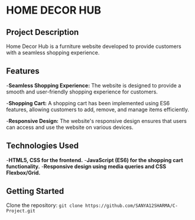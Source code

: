 # HOME DECOR HUB

## Project Description
Home Decor Hub is a furniture website developed to provide customers with a seamless shopping experience.

## Features
-**Seamless Shopping Experience:** The website is designed to provide a smooth and user-friendly shopping experience for customers.

-**Shopping Cart:** A shopping cart has been implemented using ES6 features, allowing customers to add, remove, and manage items efficiently.

-**Responsive Design:** The website's responsive design ensures that users can access and use the website on various devices.

## Technologies Used
-**HTML5, CSS for the frontend.**
-**JavaScript (ES6) for the shopping cart functionality.**
-**Responsive design using media queries and CSS Flexbox/Grid.**


## Getting Started
Clone the repository: `git clone https://github.com/SANYA12SHARMA/C-Project.git`


